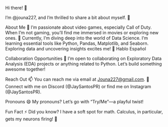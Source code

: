 Hi there! 👋

I’m @jouna227, and I’m thrilled to share a bit about myself. 🌟

About Me
👀 I’m passionate about video games, especially Call of Duty. When I’m not gaming, you’ll find me immersed in movies or exploring new ones.
🌱 Currently, I’m diving deep into the world of Data Science. I’m learning essential tools like Python, Pandas, Matplotlib, and Seaborn. Exploring data and uncovering insights excites me!
🤍 Hablo Español


Collaboration Opportunities
💞 I’m open to collaborating on Exploratory Data Analysis (EDA) projects or anything related to Python. Let’s build something awesome together!

Reach Out
📫 You can reach me via email at Jouna227@gmail.com.
💬 Connect with me on Discord (@JaySantosPR) or find me on Instagram (@JaySantosPR).

Pronouns
😄 My pronouns? Let’s go with “Try/Me”—a playful twist!

Fun Fact
⚡ Did you know? I have a soft spot for math. Calculus, in particular, gets my neurons firing! 🧠
